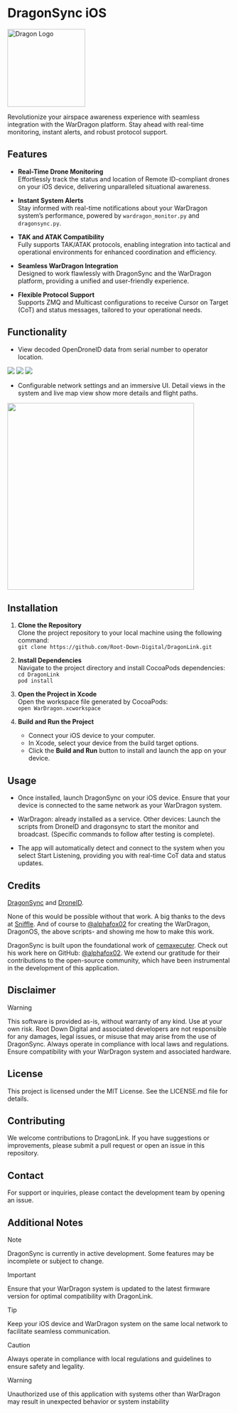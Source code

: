 # DragonSync iOS
<p align="left">
  <img src="https://github.com/user-attachments/assets/35f7de98-7256-467d-a983-6eed49e90796" alt="Dragon Logo" width="175">
</p>

Revolutionize your airspace awareness experience with seamless integration with the WarDragon platform. Stay ahead with real-time monitoring, instant alerts, and robust protocol support.

## Features

- **Real-Time Drone Monitoring**  
  Effortlessly track the status and location of Remote ID-compliant drones on your iOS device, delivering unparalleled situational awareness.  

- **Instant System Alerts**  
  Stay informed with real-time notifications about your WarDragon system’s performance, powered by `wardragon_monitor.py` and `dragonsync.py`.  

- **TAK and ATAK Compatibility**  
  Fully supports TAK/ATAK protocols, enabling integration into tactical and operational environments for enhanced coordination and efficiency.  

- **Seamless WarDragon Integration**  
  Designed to work flawlessly with DragonSync and the WarDragon platform, providing a unified and user-friendly experience.  

- **Flexible Protocol Support**  
  Supports ZMQ and Multicast configurations to receive Cursor on Target (CoT) and status messages, tailored to your operational needs.  

## Functionality

- View decoded OpenDroneID data from serial number to operator location. 

<p align="left">
  <img src="https://github.com/user-attachments/assets/aa022b5b-5ce3-4798-9004-7509b027c5bf">
<img src="https://github.com/user-attachments/assets/885d1451-e05a-4393-ba3f-21b34393ed69">
<img src="https://github.com/user-attachments/assets/c72413d8-37f3-4768-8a87-65554e0f2f31">
</p>

- Configurable network settings and an immersive UI. Detail views in the system and live map view show more details and flight paths. 
    
<p align="left">
 <img src=https://github.com/user-attachments/assets/e55ddba1-1387-4543-bec9-56d0b7f6f677 width="420")
</p>

## Installation

1. **Clone the Repository**  
   Clone the project repository to your local machine using the following command:  
   `git clone https://github.com/Root-Down-Digital/DragonLink.git`

2. **Install Dependencies**  
   Navigate to the project directory and install CocoaPods dependencies:  
   `cd DragonLink`  
   `pod install`

3. **Open the Project in Xcode**  
   Open the workspace file generated by CocoaPods:  
   `open WarDragon.xcworkspace`

4. **Build and Run the Project**  
   - Connect your iOS device to your computer.  
   - In Xcode, select your device from the build target options.  
   - Click the **Build and Run** button to install and launch the app on your device.

## Usage

- Once installed, launch DragonSync on your iOS device. Ensure that your device is connected to the same network as your WarDragon system.

- WarDragon: already installed as a service. Other devices: Launch the scripts from DroneID and dragonsync to start the monitor and broadcast. (Specific commands to follow after testing is complete). 

- The app will automatically detect and connect to the system when you select Start Listening, providing you with real-time CoT data and status updates.

## Credits

[DragonSync](https://github.com/alphafox02/DragonSync) and [DroneID](https://github.com/bkerler/DroneID). 

None of this would be possible without that work. A big thanks to the devs at [Sniffle](https://github.com/nccgroup/Sniffle). And of course to [@alphafox02](https://github.com/alphafox02) for creating the WarDragon, DragonOS, the above scripts- and showing me how to make this work.

DragonSync is built upon the foundational work of [cemaxecuter](cemaxecuter.com). Check out his work here on GitHub: [@alphafox02](https://github.com/alphafox02). We extend our gratitude for their contributions to the open-source community, which have been instrumental in the development of this application.

## Disclaimer

> [!WARNING]
> This software is provided as-is, without warranty of any kind. Use at your own risk.
Root Down Digital and associated developers are not responsible for any damages, legal issues, or misuse that may arise from the use of DragonSync. Always operate in compliance with local laws and regulations. Ensure compatibility with your WarDragon system and associated hardware.

## License

This project is licensed under the MIT License. See the LICENSE.md file for details.

## Contributing

We welcome contributions to DragonLink. If you have suggestions or improvements, please submit a pull request or open an issue in this repository.

## Contact

For support or inquiries, please contact the development team by opening an issue.

## Additional Notes

> [!NOTE]
> DragonSync is currently in active development. Some features may be incomplete or subject to change.

> [!IMPORTANT]
> Ensure that your WarDragon system is updated to the latest firmware version for optimal compatibility with DragonLink.

> [!TIP]
> Keep your iOS device and WarDragon system on the same local network to facilitate seamless communication.

> [!CAUTION]
> Always operate in compliance with local regulations and guidelines to ensure safety and legality.

> [!WARNING]
> Unauthorized use of this application with systems other than WarDragon may result in unexpected behavior or system instability
